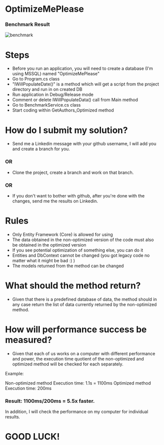 # OptimizeMePlease

### Benchmark Result
![benchmark](https://user-images.githubusercontent.com/57834677/192765626-174e2c57-f924-4868-b182-857473cef340.PNG)


# Steps

- Before you run an application, you will need to create a database (I'm using MSSQL) named "OptimizeMePlease"
- Go to Program.cs class
- "IWillPopulateDate()" is a method which will get a script from the project directory and run in on created DB
- Run application in Debug/Release mode
- Comment or delete IWillPopulateData() call from Main method
- Go to BenchmarkService.cs class
- Start coding within GetAuthors_Optimized method

# How do I submit my solution?

- Send me a Linkedin message with your github username, I will add you and create a branch for you.

### OR

- Clone the project, create a branch and work on that branch.

### OR

- If you don't want to bother with github, after you're done with the changes, send me the results on Linkedin.

# Rules

- Only Entity Framework (Core) is allowed for using
- The data obtained in the non-optimized version of the code must also be obtained in the optimized version
- If you see potential optimization of something else, you can do it
- Entities and DbContext cannot be changed (you got legacy code no matter what it might be bad :) )
- The models returned from the method can be changed

# What should the method return?

- Given that there is a predefined database of data, the method should in any case return the list of data currently returned by the non-optimized method.

# How will performance success be measured?

- Given that each of us works on a computer with different performance and power, the execution time quotient of the non-optimized and optimized method will be checked for each separately.

Example:

Non-optimized method Execution time: 1.1s = 1100ms
Optimized method Execution time: 200ms

### Result: 1100ms/200ms = 5.5x faster.

In addition, I will check the performance on my computer for individual results.

# GOOD LUCK!
